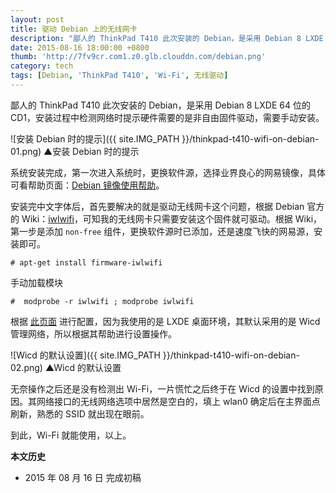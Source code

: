 ```yaml
---
layout: post
title: 驱动 Debian 上的无线网卡
description: "鄙人的 ThinkPad T410 此次安装的 Debian，是采用 Debian 8 LXDE 64 位的 CD1，安装过程中检测网络时提示硬件需要的是非自由固件驱动，需要手动安装。"
date: 2015-08-16 18:00:00 +0800
thumb: 'http://7fv9cr.com1.z0.glb.clouddn.com/debian.png'
category: tech
tags: [Debian, 'ThinkPad T410', 'Wi-Fi', 无线驱动]
---
```


鄙人的 ThinkPad T410 此次安装的 Debian，是采用 Debian 8 LXDE 64 位的 CD1，安装过程中检测网络时提示硬件需要的是非自由固件驱动，需要手动安装。

![安装 Debian 时的提示]({{ site.IMG_PATH }}/thinkpad-t410-wifi-on-debian-01.png)
▲安装 Debian 时的提示

系统安装完成，第一次进入系统时，更换软件源，选择业界良心的网易镜像，具体可看帮助页面：[Debian 镜像使用帮助](http://mirrors.163.com/.help/debian.html)。

安装完中文字体后，首先要解决的就是驱动无线网卡这个问题，根据 Debian 官方的 Wiki：[iwlwifi](https://wiki.debian.org/iwlwifi)，可知我的无线网卡只需要安装这个固件就可驱动。根据 Wiki，第一步是添加 `non-free` 组件，更换软件源时已添加，还是速度飞快的网易源，安装即可。

    # apt-get install firmware-iwlwifi

手动加载模块

    #  modprobe -r iwlwifi ; modprobe iwlwifi

根据 [此页面](https://wiki.debian.org/WiFi/HowToUse) 进行配置，因为我使用的是 LXDE 桌面环境，其默认采用的是 Wicd 管理网络，所以根据其帮助进行设置操作。

![Wicd 的默认设置]({{ site.IMG_PATH }}/thinkpad-t410-wifi-on-debian-02.png)
▲Wicd 的默认设置

无奈操作之后还是没有检测出 Wi-Fi，一片慌忙之后终于在 Wicd 的设置中找到原因。其网络接口的无线网络选项中居然是空白的，填上 wlan0 确定后在主界面点刷新，熟悉的 SSID 就出现在眼前。

到此，Wi-Fi 就能使用，以上。

**本文历史**

* 2015 年 08 月 16 日 完成初稿

